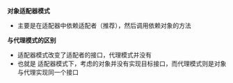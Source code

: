 **对象适配器模式**
- 主要是在适配器中依赖适配者（推荐），然后调用依赖对象的方法

**与代理模式的区别**
- 适配器模式改变了适配者的接口，代理模式并没有
- 也就是 适配器模式下，考虑的对象并没有实现目标接口，而代理模式则是对象与代理实现同一个接口